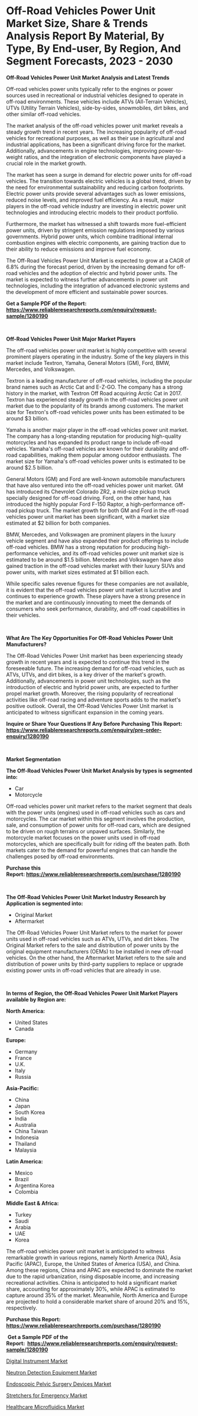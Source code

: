 <p><h1>Off-Road Vehicles Power Unit Market Size, Share & Trends Analysis Report By Material, By Type, By End-user, By Region, And Segment Forecasts, 2023 - 2030</h1></p><p><strong>Off-Road Vehicles Power Unit Market Analysis and Latest Trends</strong></p>
<p><p>Off-road vehicles power units typically refer to the engines or power sources used in recreational or industrial vehicles designed to operate in off-road environments. These vehicles include ATVs (All-Terrain Vehicles), UTVs (Utility Terrain Vehicles), side-by-sides, snowmobiles, dirt bikes, and other similar off-road vehicles.</p><p>The market analysis of the off-road vehicles power unit market reveals a steady growth trend in recent years. The increasing popularity of off-road vehicles for recreational purposes, as well as their use in agricultural and industrial applications, has been a significant driving force for the market. Additionally, advancements in engine technologies, improving power-to-weight ratios, and the integration of electronic components have played a crucial role in the market growth.</p><p>The market has seen a surge in demand for electric power units for off-road vehicles. The transition towards electric vehicles is a global trend, driven by the need for environmental sustainability and reducing carbon footprints. Electric power units provide several advantages such as lower emissions, reduced noise levels, and improved fuel efficiency. As a result, major players in the off-road vehicle industry are investing in electric power unit technologies and introducing electric models to their product portfolio.</p><p>Furthermore, the market has witnessed a shift towards more fuel-efficient power units, driven by stringent emission regulations imposed by various governments. Hybrid power units, which combine traditional internal combustion engines with electric components, are gaining traction due to their ability to reduce emissions and improve fuel economy.</p><p>The Off-Road Vehicles Power Unit Market is expected to grow at a CAGR of 6.8% during the forecast period, driven by the increasing demand for off-road vehicles and the adoption of electric and hybrid power units. The market is expected to witness further advancements in power unit technologies, including the integration of advanced electronic systems and the development of more efficient and sustainable power sources.</p></p>
<p><strong>Get a Sample PDF of the Report:&nbsp; <a href="https://www.reliableresearchreports.com/enquiry/request-sample/1280190">https://www.reliableresearchreports.com/enquiry/request-sample/1280190</a></strong></p>
<p>&nbsp;</p>
<p><strong>Off-Road Vehicles Power Unit Major Market Players</strong></p>
<p><p>The off-road vehicles power unit market is highly competitive with several prominent players operating in the industry. Some of the key players in this market include Textron, Yamaha, General Motors (GM), Ford, BMW, Mercedes, and Volkswagen. </p><p>Textron is a leading manufacturer of off-road vehicles, including the popular brand names such as Arctic Cat and E-Z-GO. The company has a strong history in the market, with Textron Off Road acquiring Arctic Cat in 2017. Textron has experienced steady growth in the off-road vehicles power unit market due to the popularity of its brands among customers. The market size for Textron's off-road vehicles power units has been estimated to be around $3 billion.</p><p>Yamaha is another major player in the off-road vehicles power unit market. The company has a long-standing reputation for producing high-quality motorcycles and has expanded its product range to include off-road vehicles. Yamaha's off-road vehicles are known for their durability and off-road capabilities, making them popular among outdoor enthusiasts. The market size for Yamaha's off-road vehicles power units is estimated to be around $2.5 billion.</p><p>General Motors (GM) and Ford are well-known automobile manufacturers that have also ventured into the off-road vehicles power unit market. GM has introduced its Chevrolet Colorado ZR2, a mid-size pickup truck specially designed for off-road driving. Ford, on the other hand, has introduced the highly popular Ford F-150 Raptor, a high-performance off-road pickup truck. The market growth for both GM and Ford in the off-road vehicles power unit market has been significant, with a market size estimated at $2 billion for both companies.</p><p>BMW, Mercedes, and Volkswagen are prominent players in the luxury vehicle segment and have also expanded their product offerings to include off-road vehicles. BMW has a strong reputation for producing high-performance vehicles, and its off-road vehicles power unit market size is estimated to be around $1.5 billion. Mercedes and Volkswagen have also gained traction in the off-road vehicles market with their luxury SUVs and power units, with market sizes estimated at $1 billion each.</p><p>While specific sales revenue figures for these companies are not available, it is evident that the off-road vehicles power unit market is lucrative and continues to experience growth. These players have a strong presence in the market and are continuously innovating to meet the demands of consumers who seek performance, durability, and off-road capabilities in their vehicles.</p></p>
<p>&nbsp;</p>
<p><strong>What Are The Key Opportunities For Off-Road Vehicles Power Unit Manufacturers?</strong></p>
<p><p>The Off-Road Vehicles Power Unit market has been experiencing steady growth in recent years and is expected to continue this trend in the foreseeable future. The increasing demand for off-road vehicles, such as ATVs, UTVs, and dirt bikes, is a key driver of the market's growth. Additionally, advancements in power unit technologies, such as the introduction of electric and hybrid power units, are expected to further propel market growth. Moreover, the rising popularity of recreational activities like off-road racing and adventure sports adds to the market's positive outlook. Overall, the Off-Road Vehicles Power Unit market is anticipated to witness significant expansion in the coming years.</p></p>
<p><strong>Inquire or Share Your Questions If Any Before Purchasing This Report: <a href="https://www.reliableresearchreports.com/enquiry/pre-order-enquiry/1280190">https://www.reliableresearchreports.com/enquiry/pre-order-enquiry/1280190</a></strong></p>
<p>&nbsp;</p>
<p><strong>Market Segmentation</strong></p>
<p><strong>The Off-Road Vehicles Power Unit Market Analysis by types is segmented into:</strong></p>
<p><ul><li>Car</li><li>Motorcycle</li></ul></p>
<p><p>Off-road vehicles power unit market refers to the market segment that deals with the power units (engines) used in off-road vehicles such as cars and motorcycles. The car market within this segment involves the production, sale, and consumption of power units for off-road cars, which are designed to be driven on rough terrains or unpaved surfaces. Similarly, the motorcycle market focuses on the power units used in off-road motorcycles, which are specifically built for riding off the beaten path. Both markets cater to the demand for powerful engines that can handle the challenges posed by off-road environments.</p></p>
<p><strong>Purchase this Report:&nbsp;<a href="https://www.reliableresearchreports.com/purchase/1280190">https://www.reliableresearchreports.com/purchase/1280190</a></strong></p>
<p>&nbsp;</p>
<p><strong>The Off-Road Vehicles Power Unit Market Industry Research by Application is segmented into:</strong></p>
<p><ul><li>Original Market</li><li>Aftermarket</li></ul></p>
<p><p>The Off-Road Vehicles Power Unit Market refers to the market for power units used in off-road vehicles such as ATVs, UTVs, and dirt bikes. The Original Market refers to the sale and distribution of power units by the original equipment manufacturers (OEMs) to be installed in new off-road vehicles. On the other hand, the Aftermarket Market refers to the sale and distribution of power units by third-party suppliers to replace or upgrade existing power units in off-road vehicles that are already in use.</p></p>
<p>&nbsp;</p>
<p><strong>In terms of Region, the Off-Road Vehicles Power Unit Market Players available by Region are:</strong></p>
<p>
    <p> <strong> North America: </strong>
        <ul>
            <li>United States</li>
            <li>Canada</li>
        </ul>
        </p> 
    <p> <strong> Europe: </strong>
        <ul>
            <li>Germany</li>
            <li>France</li>
            <li>U.K.</li>
            <li>Italy</li>
            <li>Russia</li>
        </ul>
        </p> 
    <p> <strong> Asia-Pacific: </strong>
        <ul>
            <li>China</li>
            <li>Japan</li>
            <li>South Korea</li>
            <li>India</li>
            <li>Australia</li>
            <li>China Taiwan</li>
            <li>Indonesia</li>
            <li>Thailand</li>
            <li>Malaysia</li>
        </ul>
        </p> 
    <p> <strong> Latin America: </strong>
        <ul>
            <li>Mexico</li>
            <li>Brazil</li>
            <li>Argentina Korea</li>
            <li>Colombia</li>
        </ul>
        </p> 
    <p> <strong> Middle East & Africa: </strong>
        <ul>
            <li>Turkey</li>
            <li>Saudi</li>
            <li>Arabia</li>
            <li>UAE</li>
            <li>Korea</li>
        </ul>
    </p>
    </p>
<p><p>The off-road vehicles power unit market is anticipated to witness remarkable growth in various regions, namely North America (NA), Asia Pacific (APAC), Europe, the United States of America (USA), and China. Among these regions, China and APAC are expected to dominate the market due to the rapid urbanization, rising disposable income, and increasing recreational activities. China is anticipated to hold a significant market share, accounting for approximately 30%, while APAC is estimated to capture around 35% of the market. Meanwhile, North America and Europe are projected to hold a considerable market share of around 20% and 15%, respectively.</p></p>
<p><strong>Purchase this Report: <a href="https://www.reliableresearchreports.com/purchase/1280190">https://www.reliableresearchreports.com/purchase/1280190</a></strong></p>
<p>&nbsp;<strong>Get a Sample PDF of the Report:&nbsp;&nbsp;<a href="https://www.reliableresearchreports.com/enquiry/request-sample/1280190">https://www.reliableresearchreports.com/enquiry/request-sample/1280190</a></strong></p>
<p><strong></strong></p>
<p><p><a href="https://medium.com/@fredyconn/digital-instrument-market-size-growth-forecast-2023-2030-2005154ac6f9">Digital Instrument Market</a></p><p><a href="https://medium.com/@amyjacobi1918/neutron-detection-equipment-market-size-growth-forecast-2023-2030-b1d8d51c9ee2">Neutron Detection Equipment Market</a></p><p><a href="https://www.linkedin.com/pulse/endoscopic-pelvic-surgery-devices-market-insights-players/">Endoscopic Pelvic Surgery Devices Market</a></p><p><a href="https://www.linkedin.com/pulse/stretchers-emergency-market-insights-players-forecast/">Stretchers for Emergency Market</a></p><p><a href="https://www.linkedin.com/pulse/healthcare-microfluidics-market-research-report-unlocks-analysis/">Healthcare Microfluidics Market</a></p></p>